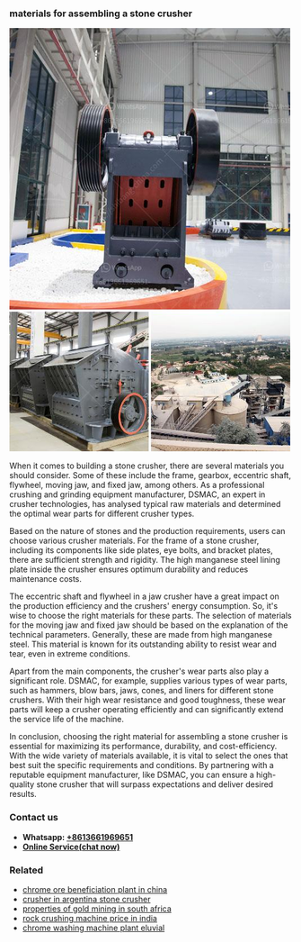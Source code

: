 <h3>materials for assembling a stone crusher</h3><img src='1708408333.jpg' alt=''><p>When it comes to building a stone crusher, there are several materials you should consider. Some of these include the frame, gearbox, eccentric shaft, flywheel, moving jaw, and fixed jaw, among others. As a professional crushing and grinding equipment manufacturer, DSMAC, an expert in crusher technologies, has analysed typical raw materials and determined the optimal wear parts for different crusher types.</p><p>Based on the nature of stones and the production requirements, users can choose various crusher materials. For the frame of a stone crusher, including its components like side plates, eye bolts, and bracket plates, there are sufficient strength and rigidity. The high manganese steel lining plate inside the crusher ensures optimum durability and reduces maintenance costs.</p><p>The eccentric shaft and flywheel in a jaw crusher have a great impact on the production efficiency and the crushers' energy consumption. So, it's wise to choose the right materials for these parts. The selection of materials for the moving jaw and fixed jaw should be based on the explanation of the technical parameters. Generally, these are made from high manganese steel. This material is known for its outstanding ability to resist wear and tear, even in extreme conditions.</p><p>Apart from the main components, the crusher's wear parts also play a significant role. DSMAC, for example, supplies various types of wear parts, such as hammers, blow bars, jaws, cones, and liners for different stone crushers. With their high wear resistance and good toughness, these wear parts will keep a crusher operating efficiently and can significantly extend the service life of the machine.</p><p>In conclusion, choosing the right material for assembling a stone crusher is essential for maximizing its performance, durability, and cost-efficiency. With the wide variety of materials available, it is vital to select the ones that best suit the specific requirements and conditions. By partnering with a reputable equipment manufacturer, like DSMAC, you can ensure a high-quality stone crusher that will surpass expectations and deliver desired results.</p><h3>Contact us</h3><ul><li><strong>Whatsapp:&nbsp;<a href="https://wa.me/8613661969651">+8613661969651</a></strong></li><li><a href="https://swt.shibang-china.com/?git&amp;zhl&amp;materials for assembling a stone crusher"><strong>Online Service(chat now)</strong></a></li></ul><h3>Related</h3><ul><li><a href='chrome ore beneficiation plant in china.md'>chrome ore beneficiation plant in china</a></li><li><a href='crusher in argentina stone crusher.md'>crusher in argentina stone crusher</a></li><li><a href='properties of gold mining in south africa.md'>properties of gold mining in south africa</a></li><li><a href='rock crushing machine price in india.md'>rock crushing machine price in india</a></li><li><a href='chrome washing machine plant eluvial.md'>chrome washing machine plant eluvial</a></li></ul>